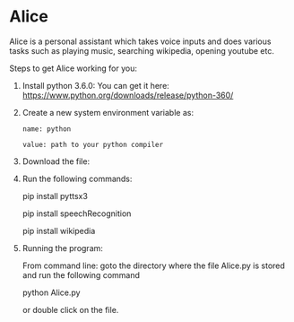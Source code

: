 # Alice
Alice is a personal assistant which takes voice inputs and does various tasks such as playing music, searching wikipedia, opening youtube etc.

Steps to get Alice working for you:
1. Install python 3.6.0: You can get it here: https://www.python.org/downloads/release/python-360/ 

 

2. Create a new system environment variable as: 

       name: python

       value: path to your python compiler

 

3. Download the file:

4. Run the following commands:

     pip install pyttsx3

     pip install speechRecognition

     pip install wikipedia

6. Running the program:

    From command line: goto the directory where the file Alice.py is stored and run the following command 

    python Alice.py

     or double click on the file.
